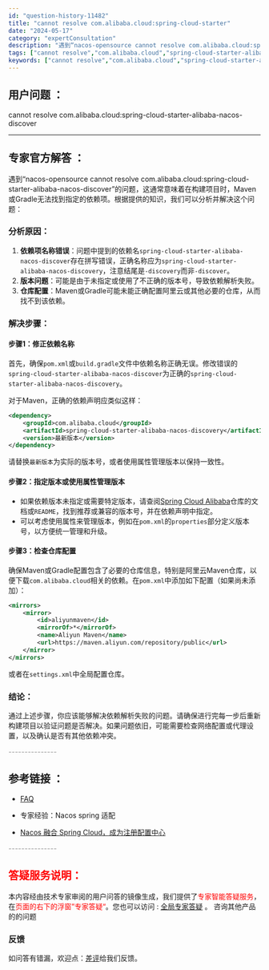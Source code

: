 ```yaml
---
id: "question-history-11482"
title: "cannot resolve com.alibaba.cloud:spring-cloud-starter"
date: "2024-05-17"
category: "expertConsultation"
description: "遇到“nacos-opensource cannot resolve com.alibaba.cloud:spring-cloud-starter-alibaba-nacos-discover”的问题，这通常意味着在构建项目时，Maven或Gradle无法找到指定的依赖项。根据提供的知识，我们可以分"
tags: ["cannot resolve","com.alibaba.cloud","spring-cloud-starter-alibaba-nacos-discover"]
keywords: ["cannot resolve","com.alibaba.cloud","spring-cloud-starter-alibaba-nacos-discover"]
---
```


## 用户问题 ： 
 cannot resolve com.alibaba.cloud:spring-cloud-starter-alibaba-nacos-discover  

---------------
## 专家官方解答 ：

遇到“nacos-opensource cannot resolve com.alibaba.cloud:spring-cloud-starter-alibaba-nacos-discover”的问题，这通常意味着在构建项目时，Maven或Gradle无法找到指定的依赖项。根据提供的知识，我们可以分析并解决这个问题：

### 分析原因：
1. **依赖项名称错误**：问题中提到的依赖名`spring-cloud-starter-alibaba-nacos-discover`存在拼写错误，正确名称应为`spring-cloud-starter-alibaba-nacos-discovery`，注意结尾是`-discovery`而非`-discover`。
2. **版本问题**：可能是由于未指定或使用了不正确的版本号，导致依赖解析失败。
3. **仓库配置**：Maven或Gradle可能未能正确配置阿里云或其他必要的仓库，从而找不到该依赖。

### 解决步骤：
#### 步骤1：修正依赖名称
首先，确保`pom.xml`或`build.gradle`文件中依赖名称正确无误。修改错误的`spring-cloud-starter-alibaba-nacos-discover`为正确的`spring-cloud-starter-alibaba-nacos-discovery`。

对于Maven，正确的依赖声明应类似这样：
```xml
<dependency>
    <groupId>com.alibaba.cloud</groupId>
    <artifactId>spring-cloud-starter-alibaba-nacos-discovery</artifactId>
    <version>最新版本</version>
</dependency>
```
请替换`最新版本`为实际的版本号，或者使用属性管理版本以保持一致性。

#### 步骤2：指定版本或使用属性管理版本
- 如果依赖版本未指定或需要特定版本，请查阅[Spring Cloud Alibaba](https://github.com/alibaba/spring-cloud-alibaba)仓库的文档或`README`，找到推荐或兼容的版本号，并在依赖声明中指定。
- 可以考虑使用属性来管理版本，例如在`pom.xml`的`properties`部分定义版本号，以方便统一管理和升级。

#### 步骤3：检查仓库配置
确保Maven或Gradle配置包含了必要的仓库信息，特别是阿里云Maven仓库，以便下载`com.alibaba.cloud`相关的依赖。在`pom.xml`中添加如下配置（如果尚未添加）：
```xml
<mirrors>
    <mirror>
        <id>aliyunmaven</id>
        <mirrorOf>*</mirrorOf>
        <name>Aliyun Maven</name>
        <url>https://maven.aliyun.com/repository/public</url>
    </mirror>
</mirrors>
```
或者在`settings.xml`中全局配置仓库。

### 结论：
通过上述步骤，你应该能够解决依赖解析失败的问题。请确保进行完每一步后重新构建项目以验证问题是否解决。如果问题依旧，可能需要检查网络配置或代理设置，以及确认是否有其他依赖冲突。


<font color="#949494">---------------</font> 


## 参考链接 ：

* [FAQ](https://nacos.io/docs/latest/guide/user/faq)
 
 * 专家经验：Nacos spring 适配 
 
 * [Nacos 融合 Spring Cloud，成为注册配置中心](https://nacos.io/docs/latest/ecology/use-nacos-with-spring-cloud)


 <font color="#949494">---------------</font> 
 


## <font color="#FF0000">答疑服务说明：</font> 

本内容经由技术专家审阅的用户问答的镜像生成，我们提供了<font color="#FF0000">专家智能答疑服务</font>，在<font color="#FF0000">页面的右下的浮窗”专家答疑“</font>。您也可以访问 : [全局专家答疑](https://answer.opensource.alibaba.com/docs/intro) 。 咨询其他产品的的问题

### 反馈
如问答有错漏，欢迎点：[差评](https://ai.nacos.io/user/feedbackByEnhancerGradePOJOID?enhancerGradePOJOId=13769)给我们反馈。
